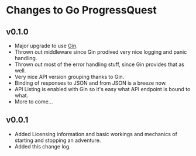 Changes to Go ProgressQuest
===========================


v0.1.0
------

* Major upgrade to use [Gin](https://github.com/gin-gonic/gin).
* Thrown out middleware since Gin prodived very nice logging and panic handling.
* Thrown out most of the error handling stuff, since Gin provides that as well.
* Very nice API version grouping thanks to Gin.
* Binding of responses to JSON and from JSON is a breeze now.
* API Listing is enabled with Gin so it's easy what API endpoint is bound to what.
* More to come...


v0.0.1
------

 * Added Licensing information and basic workings and mechanics of starting and stopping an adventure.
 * Added this change log.
